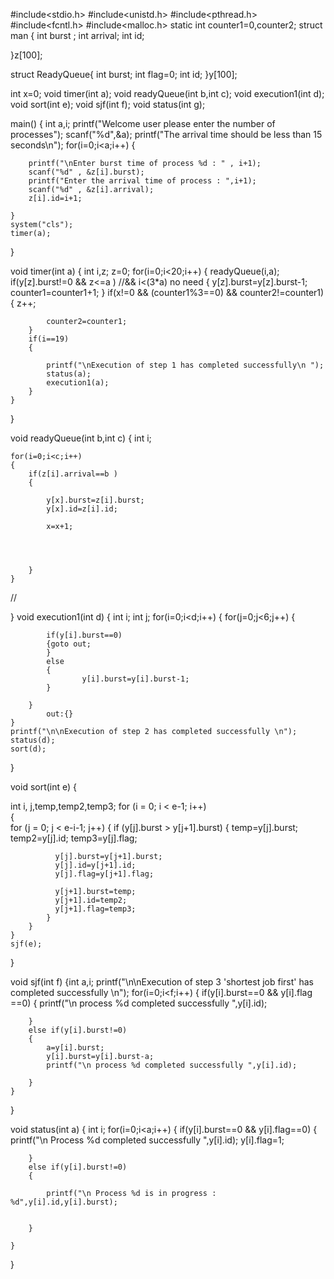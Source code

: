#include<stdio.h>
#include<unistd.h>
#include<pthread.h>
#include<fcntl.h>
#include<malloc.h>
static int counter1=0,counter2;
struct man {
	int burst ;
	int arrival;
	int id;

}z[100];

struct ReadyQueue{
	int burst;
	int flag=0;
	int id;
}y[100];

int x=0;
void timer(int a);
void readyQueue(int b,int c);
void execution1(int d);
void sort(int e);
void sjf(int f);
void status(int g);

main()
{	int a,i;
	printf("Welcome user please enter the number of processes");
	scanf("%d",&a);
	printf("The arrival time should be less than 15 seconds\n");
	for(i=0;i<a;i++)
	{

		printf("\nEnter burst time of process %d : " , i+1);
		scanf("%d" , &z[i].burst);
		printf("Enter the arrival time of process : ",i+1);
		scanf("%d" , &z[i].arrival);
		z[i].id=i+1;
		
	}
	system("cls");
	timer(a);
		
	
}

void timer(int a)
{
	int i,z;
	z=0;
	for(i=0;i<20;i++)
	{
		readyQueue(i,a);
		if(y[z].burst!=0 && z<=a )					//&& i<(3*a) no need
		{
			y[z].burst=y[z].burst-1;
			counter1=counter1+1;
		}
		if(x!=0 && (counter1%3==0) && counter2!=counter1)
		{
			z++;
			
			counter2=counter1;
		}
		if(i==19)
		{
			
			printf("\nExecution of step 1 has completed successfully\n ");
			status(a);
			execution1(a);
		}
	}
	
	
	
}

void readyQueue(int b,int c)
{
	int i;
	
	for(i=0;i<c;i++)
	{
		if(z[i].arrival==b )
		{
			
			y[x].burst=z[i].burst;
			y[x].id=z[i].id;
			
			x=x+1;
		
			
		
		
		}
	}
//	

	
}
void execution1(int d)
{
	int i;
	int j;
	for(i=0;i<d;i++)
	{
		for(j=0;j<6;j++)
		{
		
			if(y[i].burst==0)
			{goto out;
			}
			else
			{
					y[i].burst=y[i].burst-1;
			}
		
		}
			out:{}
	}
	printf("\n\nExecution of step 2 has completed successfully \n");
	status(d);
	sort(d);

	
}

void sort(int e)
{
	
   int i, j,temp,temp2,temp3;
   for (i = 0; i < e-1; i++)      
    {    
       for (j = 0; j < e-i-1; j++) 
       {
           if (y[j].burst > y[j+1].burst)
           {
              temp=y[j].burst;
              temp2=y[j].id;
              temp3=y[j].flag;
             
              y[j].burst=y[j+1].burst;
              y[j].id=y[j+1].id;
              y[j].flag=y[j+1].flag;
              
              y[j+1].burst=temp;
              y[j+1].id=temp2;
              y[j+1].flag=temp3;
        	}
        }
    }
	sjf(e);
}

void sjf(int f)
{int a,i;
		printf("\n\nExecution of step 3 'shortest job first' has completed successfully \n");
	for(i=0;i<f;i++)
	{
		if(y[i].burst==0 && y[i].flag ==0)
		{
			printf("\n process %d completed successfully ",y[i].id);
		
		}
		else if(y[i].burst!=0)
		{
			a=y[i].burst;
			y[i].burst=y[i].burst-a;
			printf("\n process %d completed successfully ",y[i].id);
			
		}
	}
}

void status(int a)
{
	int i;
	for(i=0;i<a;i++)
	{
		if(y[i].burst==0 && y[i].flag==0)
		{
			printf("\n Process %d completed successfully ",y[i].id);
			y[i].flag=1;
				
		
		}
		else if(y[i].burst!=0)
		{
		
			printf("\n Process %d is in progress : %d",y[i].id,y[i].burst);
		
		
		}
		
	}
}
